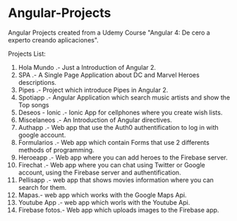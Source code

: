# Angular-Projects
Angular Projects created from a Udemy Course "Angular 4: De cero a experto creando aplicaciones".

Projects List:

1. Hola Mundo .- Just a Introduction of Angular 2.
2. SPA .- A Single Page Application about DC and Marvel Heroes descriptions.
3. Pipes .- Project which introduce Pipes in Angular 2.
4. Spotiapp .- Angular Application which search music artists and show the Top songs
5. Deseos - Ionic .- Ionic App for cellphones where you create wish lists.
6. Miscelaneos .- An Introduction of Angular directives.
7. Authapp .- Web app that use the Auth0 authentification to log in with google account.
8. Formularios .- Web app which contain Forms that use 2 differents methods of programming.
9. Heroeapp .- Web app where you can add heroes to the Firebase server.
10. Firechat .- Web app where you can chat using Twitter or Google account, using the Firebase server and authentification.
11. Pellisapp .- web app that shows movies information where you can search for them.
12. Mapas.- web app which works with the Google Maps Api.
13. Youtube App .- web app which worls with the Youtube Api.
15. Firebase fotos.- Web app which uploads images to the Firebase app.
